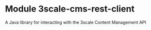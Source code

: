 # Module 3scale-cms-rest-client

A Java library for interacting with the 3scale Content Management API

